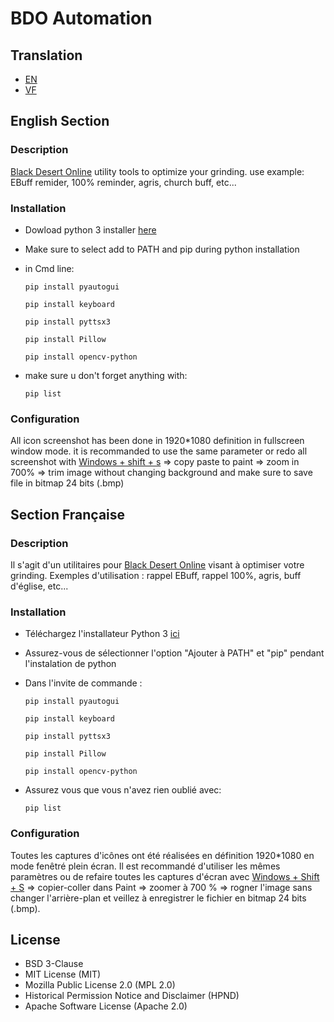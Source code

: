 # BDO Automation

## Translation

* [EN](#english-section)
* [VF](#section-française)

## English Section

### Description

[Black Desert Online](https://www.naeu.playblackdesert.com/fr-FR/Main/Index?_region=) utility tools to optimize your grinding. use example: EBuff remider, 100% reminder, agris, church buff, etc...

### Installation
* Dowload python 3 installer [here](https://www.python.org/downloads/)
* Make sure to select add to PATH and pip during python installation
* in Cmd line:
    
    ``` 
    pip install pyautogui 
    ```
    ``` 
    pip install keyboard 
    ```
    ``` 
    pip install pyttsx3 
    ```
    ``` 
    pip install Pillow  
    ```
    ```
    pip install opencv-python
    ```
* make sure u don't forget anything with:
    ```
    pip list
    ```

### Configuration
All icon screenshot has been done in 1920*1080 definition in fullscreen window mode. it is recommanded to use the same parameter or redo all screenshot with [Windows + shift + s](https://support.microsoft.com/fr-fr/windows/utiliser-l-outil-capture-d-%C3%A9cran-pour-effectuer-des-captures-d-%C3%A9cran-00246869-1843-655f-f220-97299b865f6b) => copy paste to paint => zoom in 700% => trim image without changing background and make sure to save file in bitmap 24 bits (.bmp)


## Section Française

### Description

Il s'agit d'un utilitaires pour [Black Desert Online](https://www.naeu.playblackdesert.com/fr-FR/Main/Index?_region=) visant à optimiser votre grinding. Exemples d'utilisation : rappel EBuff, rappel 100%, agris, buff d'église, etc...

### Installation
* Téléchargez l'installateur Python 3 [ici](https://www.python.org/downloads/)
* Assurez-vous de sélectionner l'option "Ajouter à PATH" et "pip" pendant l'instalation de python
* Dans l'invite de commande :
    
    ``` 
    pip install pyautogui 
    ```
    ``` 
    pip install keyboard 
    ```
    ``` 
    pip install pyttsx3 
    ```
    ``` 
    pip install Pillow  
    ```
    ``` 
    pip install opencv-python
    ```
* Assurez vous que vous n'avez rien oublié avec:
    ``` 
    pip list 
    ```

### Configuration
Toutes les captures d'icônes ont été réalisées en définition 1920*1080 en mode fenêtré plein écran. Il est recommandé d'utiliser les mêmes paramètres ou de refaire toutes les captures d'écran avec [Windows + Shift + S](https://support.microsoft.com/fr-fr/windows/utiliser-l-outil-capture-d-%C3%A9cran-pour-effectuer-des-captures-d-%C3%A9cran-00246869-1843-655f-f220-97299b865f6b) => copier-coller dans Paint => zoomer à 700 % => rogner l'image sans changer l'arrière-plan et veillez à enregistrer le fichier en bitmap 24 bits (.bmp).

## License
* BSD 3-Clause
* MIT License (MIT)
* Mozilla Public License 2.0 (MPL 2.0)
* Historical Permission Notice and Disclaimer (HPND)
* Apache Software License (Apache 2.0)
